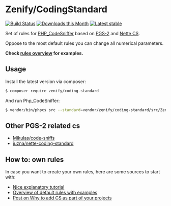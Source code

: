# Zenify/CodingStandard

[![Build Status](https://travis-ci.org/Zenify/CodingStandard.svg?branch=master)](https://travis-ci.org/Zenify/CodingStandard)
[![Downloads this Month](https://img.shields.io/packagist/dm/zenify/coding-standard.svg)](https://packagist.org/packages/zenify/coding-standard)
[![Latest stable](https://img.shields.io/packagist/v/zenify/coding-standard.svg)](https://packagist.org/packages/zenify/coding-standard)

Set of rules for [PHP_CodeSniffer](https://github.com/squizlabs/PHP_CodeSniffer) based on [PGS-2](http://www.php-fg.org/pgs-2/) and [Nette CS](http://nette.org/en/coding-standard).

Oppose to the most default rules you can change all numerical parameters.

**Check [rules overview](docs/en/zenify-rules-overview.md) for examples.**


## Usage

Install the latest version via composer:

```sh
$ composer require zenify/coding-standard
```

And run Php_CodeSniffer:

```sh
$ vendor/bin/phpcs src --standard=vendor/zenify/coding-standard/src/ZenifyCodingStandard/ruleset.xml
```


## Other PGS-2 related cs

- [Mikulas/code-sniffs](https://github.com/Mikulas/code-sniffs)
- [juzna/nette-coding-standard](https://github.com/juzna/nette-coding-standard)


## How to: own rules 

In case you want to create your own rules, here are some sources to start with:

- [Nice explanatory tutorial](http://blog.mayflower.de/631-Creating-coding-standards-for-PHP_CodeSniffer.html)
- [Overview of default rules with examples](http://edorian.github.io/php-coding-standard-generator/#phpcs)
- [Post on Why to add CS as part of your projects](http://edorian.github.io/2013-03-13-Please-ship-your-own-coding-standard-as-part/)
